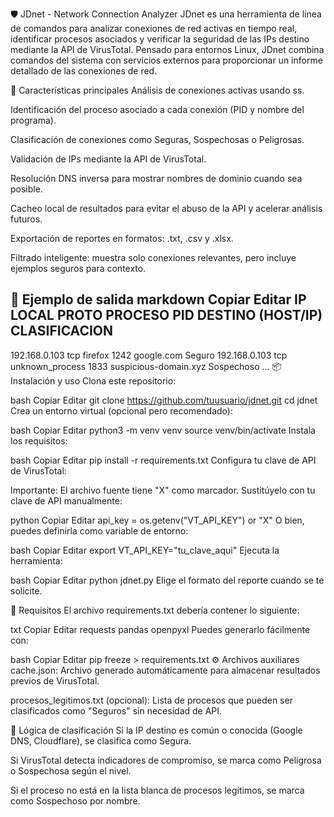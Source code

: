 🛡️ JDnet - Network Connection Analyzer
JDnet es una herramienta de línea de comandos para analizar conexiones de red activas en tiempo real, identificar procesos asociados y verificar la seguridad de las IPs destino mediante la API de VirusTotal. Pensado para entornos Linux, JDnet combina comandos del sistema con servicios externos para proporcionar un informe detallado de las conexiones de red.

🚀 Características principales
Análisis de conexiones activas usando ss.

Identificación del proceso asociado a cada conexión (PID y nombre del programa).

Clasificación de conexiones como Seguras, Sospechosas o Peligrosas.

Validación de IPs mediante la API de VirusTotal.

Resolución DNS inversa para mostrar nombres de dominio cuando sea posible.

Cacheo local de resultados para evitar el abuso de la API y acelerar análisis futuros.

Exportación de reportes en formatos: .txt, .csv y .xlsx.

Filtrado inteligente: muestra solo conexiones relevantes, pero incluye ejemplos seguros para contexto.

📸 Ejemplo de salida
markdown
Copiar
Editar
IP LOCAL             PROTO   PROCESO                  PID       DESTINO (HOST/IP)                     CLASIFICACION
--------------------------------------------------------------------------------------------------------------
192.168.0.103        tcp     firefox                  1242      google.com                             Seguro
192.168.0.103        tcp     unknown_process          1833      suspicious-domain.xyz                  Sospechoso
...
📦 Instalación y uso
Clona este repositorio:

bash
Copiar
Editar
git clone https://github.com/tuusuario/jdnet.git
cd jdnet
Crea un entorno virtual (opcional pero recomendado):

bash
Copiar
Editar
python3 -m venv venv
source venv/bin/activate
Instala los requisitos:

bash
Copiar
Editar
pip install -r requirements.txt
Configura tu clave de API de VirusTotal:

Importante: El archivo fuente tiene "X" como marcador. Sustitúyelo con tu clave de API manualmente:

python
Copiar
Editar
api_key = os.getenv("VT_API_KEY") or "X"
O bien, puedes definirla como variable de entorno:

bash
Copiar
Editar
export VT_API_KEY="tu_clave_aqui"
Ejecuta la herramienta:

bash
Copiar
Editar
python jdnet.py
Elige el formato del reporte cuando se te solicite.

📁 Requisitos
El archivo requirements.txt debería contener lo siguiente:

txt
Copiar
Editar
requests
pandas
openpyxl
Puedes generarlo fácilmente con:

bash
Copiar
Editar
pip freeze > requirements.txt
⚙️ Archivos auxiliares
cache.json: Archivo generado automáticamente para almacenar resultados previos de VirusTotal.

procesos_legitimos.txt (opcional): Lista de procesos que pueden ser clasificados como "Seguros" sin necesidad de API.

🧠 Lógica de clasificación
Si la IP destino es común o conocida (Google DNS, Cloudflare), se clasifica como Segura.

Si VirusTotal detecta indicadores de compromiso, se marca como Peligrosa o Sospechosa según el nivel.

Si el proceso no está en la lista blanca de procesos legítimos, se marca como Sospechoso por nombre.


